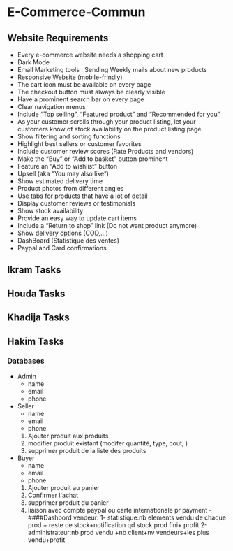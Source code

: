 # E-Commerce-Commun

## Website Requirements
- Every e-commerce website needs a shopping cart
- Dark Mode
- Email Marketing tools : Sending Weekly mails about new products
- Responsive Website (mobile-frindly)
- The cart icon must be available on every page
- The checkout button must always be clearly visible
- Have a prominent search bar on every page
- Clear navigation menus
- Include “Top selling”, “Featured product” and “Recommended for you"
- As your customer scrolls through your product listing, let your customers know of stock availability on the product listing page.
- Show filtering and sorting functions
- Highlight best sellers or customer favorites
- Include customer review scores (Rate Products and vendors)
- Make the “Buy” or “Add to basket” button prominent
- Feature an “Add to wishlist” button
- Upsell (aka “You may also like”)
- Show estimated delivery time
- Product photos from different angles
- Use tabs for products that have a lot of detail
- Display customer reviews or testimonials
- Show stock availability
- Provide an easy way to update cart items
- Include a “Return to shop” link (Do not want product anymore)
- Show delivery options (COD,...)
- DashBoard (Statistique des ventes)
- Paypal and Card confirmations

## Ikram Tasks

## Houda Tasks

## Khadija Tasks

## Hakim Tasks

### Databases
- Admin
  - name
  - email
  - phone
- Seller
  - name
  - email
  - phone
  1. Ajouter produit aux produits
  2. modifier produit existant (modifer quantité, type, cout, )
  3. supprimer produit de la liste des produits
- Buyer
  - name
  - email
  - phone
  1. Ajouter produit au panier
  2. Confirmer l'achat
  3. supprimer produit du panier
  4. liaison avec compte paypal ou carte internationale pr payment
-####Dashbord
   vendeur:
         1- statistique:nb elements vendu de chaque prod  + reste de stock+notification qd stock prod fini+ profit
         2-administrateur:nb prod vendu +nb client+nv vendeurs+les plus vendu+profit

